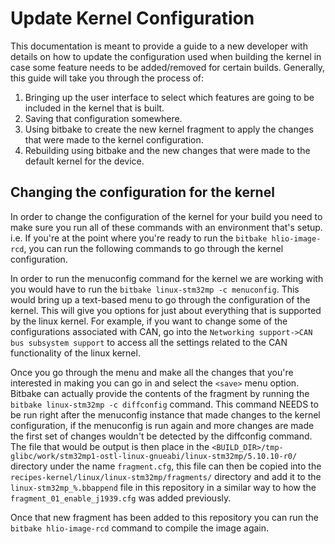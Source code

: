 # Update Kernel Configuration

This documentation is meant to provide a guide to a new developer with details on how to update the configuration used
when building the kernel in case some feature needs to be added/removed for certain builds. Generally, this guide will
take you through the process of:

1. Bringing up the user interface to select which features are going to be included in the kernel that is built.
2. Saving that configuration somewhere.
3. Using bitbake to create the new kernel fragment to apply the changes that were made to the kernel configuration.
4. Rebuilding using bitbake and the new changes that were made to the default kernel for the device.

## Changing the configuration for the kernel

In order to change the configuration of the kernel for your build you need to make sure you run all of these commands
with an environment that's setup. i.e. If you're at the point where you're ready to run the `bitbake hlio-image-rcd`,
you can run the following commands to go through the kernel configuration.

In order to run the menuconfig command for the kernel we are working with you would have to run the
`bitbake linux-stm32mp -c menuconfig`. This would bring up a text-based menu to go through the configuration of the
kernel. This will give you options for just about everything that is supported by the linux kernel. For example, if you
want to change some of the configurations associated with CAN, go into the
`Networking support->CAN bus subsystem support` to access all the settings related to the CAN functionality of the linux
kernel.

Once you go through the menu and make all the changes that you're interested in making you can go in and select the
`<save>` menu option. Bitbake can actually provide the contents of the fragment by running the
`bitbake linux-stm32mp -c diffconfig` command. This command NEEDS to be run right after the menuconfig instance that
made changes to the kernel configuration, if the menuconfig is run again and more changes are made the first set of
changes wouldn't be detected by the diffconfig command. The file that would be output is then place in the
`<BUILD_DIR>/tmp-glibc/work/stm32mp1-ostl-linux-gnueabi/linux-stm32mp/5.10.10-r0/` directory under the name
`fragment.cfg`, this file can then be copied into the `recipes-kernel/linux/linux-stm32mp/fragments/` directory and add
it to the `linux-stm32mp_%.bbappend` file in this repository in a similar way to how the `fragment_01_enable_j1939.cfg`
was added previously.

Once that new fragment has been added to this repository you can run the `bitbake hlio-image-rcd` command to compile the
image again.
